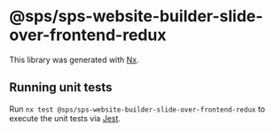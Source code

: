 # @sps/sps-website-builder-slide-over-frontend-redux

This library was generated with [Nx](https://nx.dev).

## Running unit tests

Run `nx test @sps/sps-website-builder-slide-over-frontend-redux` to execute the unit tests via [Jest](https://jestjs.io).
